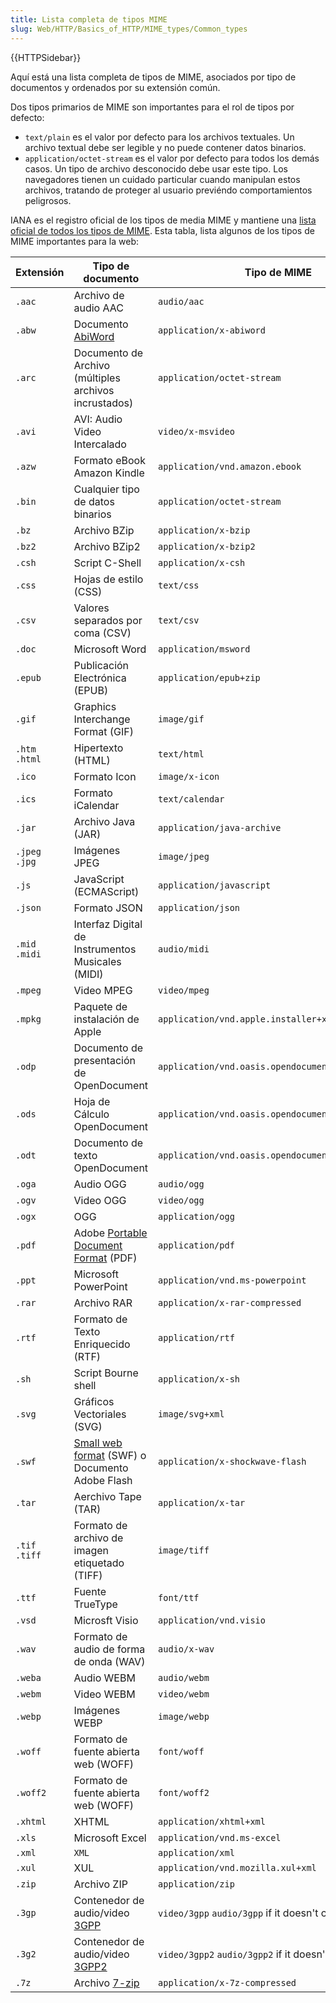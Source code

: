 ```yaml
---
title: Lista completa de tipos MIME
slug: Web/HTTP/Basics_of_HTTP/MIME_types/Common_types
---
```


{{HTTPSidebar}}

Aquí está una lista completa de tipos de MIME, asociados por tipo de documentos y ordenados por su extensión común.

Dos tipos primarios de MIME son importantes para el rol de tipos por defecto:

- `text/plain` es el valor por defecto para los archivos textuales. Un archivo textual debe ser legible y no puede contener datos binarios.
- `application/octet-stream` es el valor por defecto para todos los demás casos. Un tipo de archivo desconocido debe usar este tipo. Los navegadores tienen un cuidado particular cuando manipulan estos archivos, tratando de proteger al usuario previéndo comportamientos peligrosos.

IANA es el registro oficial de los tipos de media MIME y mantiene una [lista oficial de todos los tipos de MIME](http://www.iana.org/assignments/media-types/media-types.xhtml). Esta tabla, lista algunos de los tipos de MIME importantes para la web:

| Extensión      | Tipo de documento                                                                                      | Tipo de MIME                                            |
| -------------- | ------------------------------------------------------------------------------------------------------ | ------------------------------------------------------- |
| `.aac`         | Archivo de audio AAC                                                                                   | `audio/aac`                                             |
| `.abw`         | Documento [AbiWord](https://en.wikipedia.org/wiki/AbiWord)                                             | `application/x-abiword`                                 |
| `.arc`         | Documento de Archivo (múltiples archivos incrustados)                                                  | `application/octet-stream`                              |
| `.avi`         | AVI: Audio Video Intercalado                                                                           | `video/x-msvideo`                                       |
| `.azw`         | Formato eBook Amazon Kindle                                                                            | `application/vnd.amazon.ebook`                          |
| `.bin`         | Cualquier tipo de datos binarios                                                                       | `application/octet-stream`                              |
| `.bz`          | Archivo BZip                                                                                           | `application/x-bzip`                                    |
| `.bz2`         | Archivo BZip2                                                                                          | `application/x-bzip2`                                   |
| `.csh`         | Script C-Shell                                                                                         | `application/x-csh`                                     |
| `.css`         | Hojas de estilo (CSS)                                                                                  | `text/css`                                              |
| `.csv`         | Valores separados por coma (CSV)                                                                       | `text/csv`                                              |
| `.doc`         | Microsoft Word                                                                                         | `application/msword`                                    |
| `.epub`        | Publicación Electrónica (EPUB)                                                                         | `application/epub+zip`                                  |
| `.gif`         | Graphics Interchange Format (GIF)                                                                      | `image/gif`                                             |
| `.htm .html`   | Hipertexto (HTML)                                                                                      | `text/html`                                             |
| `.ico`         | Formato Icon                                                                                           | `image/x-icon`                                          |
| `.ics`         | Formato iCalendar                                                                                      | `text/calendar`                                         |
| `.jar`         | Archivo Java (JAR)                                                                                     | `application/java-archive`                              |
| `.jpeg` `.jpg` | Imágenes JPEG                                                                                          | `image/jpeg`                                            |
| `.js`          | JavaScript (ECMAScript)                                                                                | `application/javascript`                                |
| `.json`        | Formato JSON                                                                                           | `application/json`                                      |
| `.mid` `.midi` | Interfaz Digital de Instrumentos Musicales (MIDI)                                                      | `audio/midi`                                            |
| `.mpeg`        | Video MPEG                                                                                             | `video/mpeg`                                            |
| `.mpkg`        | Paquete de instalación de Apple                                                                        | `application/vnd.apple.installer+xml`                   |
| `.odp`         | Documento de presentación de OpenDocument                                                              | `application/vnd.oasis.opendocument.presentation`       |
| `.ods`         | Hoja de Cálculo OpenDocument                                                                           | `application/vnd.oasis.opendocument.spreadsheet`        |
| `.odt`         | Documento de texto OpenDocument                                                                        | `application/vnd.oasis.opendocument.text`               |
| `.oga`         | Audio OGG                                                                                              | `audio/ogg`                                             |
| `.ogv`         | Video OGG                                                                                              | `video/ogg`                                             |
| `.ogx`         | OGG                                                                                                    | `application/ogg`                                       |
| `.pdf`         | Adobe [Portable Document Format](https://acrobat.adobe.com/us/en/why-adobe/about-adobe-pdf.html) (PDF) | `application/pdf`                                       |
| `.ppt`         | Microsoft PowerPoint                                                                                   | `application/vnd.ms-powerpoint`                         |
| `.rar`         | Archivo RAR                                                                                            | `application/x-rar-compressed`                          |
| `.rtf`         | Formato de Texto Enriquecido (RTF)                                                                     | `application/rtf`                                       |
| `.sh`          | Script Bourne shell                                                                                    | `application/x-sh`                                      |
| `.svg`         | Gráficos Vectoriales (SVG)                                                                             | `image/svg+xml`                                         |
| `.swf`         | [Small web format](https://en.wikipedia.org/wiki/SWF) (SWF) o Documento Adobe Flash                    | `application/x-shockwave-flash`                         |
| `.tar`         | Aerchivo Tape (TAR)                                                                                    | `application/x-tar`                                     |
| `.tif .tiff`   | Formato de archivo de imagen etiquetado (TIFF)                                                         | `image/tiff`                                            |
| `.ttf`         | Fuente TrueType                                                                                        | `font/ttf`                                              |
| `.vsd`         | Microsft Visio                                                                                         | `application/vnd.visio`                                 |
| `.wav`         | Formato de audio de forma de onda (WAV)                                                                | `audio/x-wav`                                           |
| `.weba`        | Audio WEBM                                                                                             | `audio/webm`                                            |
| `.webm`        | Video WEBM                                                                                             | `video/webm`                                            |
| `.webp`        | Imágenes WEBP                                                                                          | `image/webp`                                            |
| `.woff`        | Formato de fuente abierta web (WOFF)                                                                   | `font/woff`                                             |
| `.woff2`       | Formato de fuente abierta web (WOFF)                                                                   | `font/woff2`                                            |
| `.xhtml`       | XHTML                                                                                                  | `application/xhtml+xml`                                 |
| `.xls`         | Microsoft Excel                                                                                        | `application/vnd.ms-excel`                              |
| `.xml`         | `XML`                                                                                                  | `application/xml`                                       |
| `.xul`         | XUL                                                                                                    | `application/vnd.mozilla.xul+xml`                       |
| `.zip`         | Archivo ZIP                                                                                            | `application/zip`                                       |
| `.3gp`         | Contenedor de audio/video [3GPP](https://en.wikipedia.org/wiki/3GP_and_3G2)                            | `video/3gpp` `audio/3gpp` if it doesn't contain video   |
| `.3g2`         | Contenedor de audio/video [3GPP2](https://en.wikipedia.org/wiki/3GP_and_3G2)                           | `video/3gpp2` `audio/3gpp2` if it doesn't contain video |
| `.7z`          | Archivo [7-zip](https://en.wikipedia.org/wiki/7-Zip)                                                   | `application/x-7z-compressed`                           |
